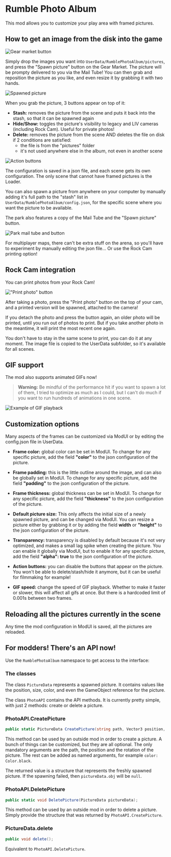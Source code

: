 # Rumble Photo Album

This mod allows you to customize your play area with framed pictures.

## How to get an image from the disk into the game

![Gear market button](img/GearMarketButton.png)

Simply drop the images you want into `UserData/RumblePhotoAlbum/pictures`, and press the "Spawn picture" button on the Gear Market. The picture will be prompty delivered to you via the Mail Tube! You can then grab and reposition the picture as you like, and even resize it by grabbing it with two hands.

![Spawned picture](img/SpawnedPicture.png)

When you grab the picture, 3 buttons appear on top of it:
- **Stash:** removes the picture from the scene and puts it back into the stash, so that it can be spawned again
- **Hide/Show:** toggles the picture's visibility to legacy and LIV cameras (including Rock Cam). Useful for private photos!
- **Delete:** removes the picture from the scene AND deletes the file on disk if 2 conditions are satisfied:
    - the file is from the "pictures" folder
    - it's not used anywhere else in the album, not even in another scene

![Action buttons](img/actionButtons.png)

The configuration is saved in a json file, and each scene gets its own configuration. The only scene that cannot have framed pictures is the Loader.

You can also spawn a picture from anywhere on your computer by manually adding it's full path to the "stash" list in `UserData/RumblePhotoAlbum/config.json`, for the specific scene where you want the picture to be available.

The park also features a copy of the Mail Tube and the "Spawn picture" button.

![Park mail tube and button](img/ParkButton.png)

For multiplayer maps, there can't be extra stuff on the arena, so you'll have to experiment by manually editing the json file... Or use the Rock Cam printing option!

## Rock Cam integration
You can print photos from your Rock Cam!

!["Print photo" button](img/printPhoto.png)

After taking a photo, press the "Print photo" button on the top of your cam, and a printed version will be spawned, attached to the camera!

If you detach the photo and press the button again, an older photo will be printed, until you run out of photos to print. But if you take another photo in the meantime, it will print the most recent one again.

You don't have to stay in the same scene to print, you can do it at any moment. The image file is copied to the UserData subfolder, so it's available for all scenes.

## GIF support

The mod also supports animated GIFs now!

> **Warning:** Be mindful of the performance hit if you want to spawn a lot of them, I tried to optimize as much as I could, but I can't do much if you want to run hundreds of animations in one scene.

![Example of GIF playback](img/gif_example.gif)

## Customization options
Many aspects of the frames can be customized via ModUI or by editing the config.json file in UserData.

- **Frame color:** global color can be set in ModUI. To change for any specific picture, add the field **"color"** to the json configuration of the picture.

- **Frame padding:** this is the little outline around the image, and can also be globally set in ModUI. To change for any specific picture, add the field **"padding"** to the json configuration of the picture.

- **Frame thickness:** global thickness can be set in ModUI. To change for any specific picture, add the field **"thickness"** to the json configuration of the picture.

- **Default picture size:** This only affects the initial size of a newly spawned picture, and can be changed via ModUI. You can resize a picture either by grabbing it or by adding the field **width** or **"height"** to the json configuration of the picture.

- **Transparency:** transparency is disabled by default because it's not very optimized, and makes a small lag spike when creating the picture. You can enable it globally via ModUI, but to enable it for any specific picture, add the field **"alpha": true** to the json configuration of the picture.

- **Action buttons:** you can disable the buttons that appear on the picture. You won't be able to delete/stash/hide it anymore, but it can be useful for filmmaking for example!

- **GIF speed:** change the speed of GIF playback. Whether to make it faster or slower, this will affect all gifs at once. But there is a hardcoded limit of 0.001s between two frames.

## Reloading all the pictures currently in the scene
Any time the mod configuration in ModUI is saved, all the pictures are reloaded.

## For modders! There's an API now!

Use the `RumblePhotoAlbum` namespace to get access to the interface:

### The classes
The class `PictureData` represents a spawned picture. It contains values like the position, size, color, and even the GameObject reference for the picture.

The class `PhotoAPI` contains the API methods. It is currently pretty simple, with just 2 methods: create or delete a picture.

### PhotoAPI.CreatePicture
```cs
public static PictureData CreatePicture(string path, Vector3 position, Vector3 rotation, float width = 0, float height = 0, float? padding = null, float? thickness = null, Color? color = null, bool? alpha = null);
```
This method can be used by an outside mod in order to create a picture. A bunch of things can be customized, but they are all optional. The only mandatory arguments are the path, the position and the rotation of the picture. The rest can be added as named arguments, for example `color: Color.black`.

The returned value is a structure that represents the freshly spawned picture. If the spawning failed, then `pictureData.obj` will be `null`.

### PhotoAPI.DeletePicture
```cs
public static void DeletePicture(PictureData pictureData);
```
This method can be used by an outside mod in order to delete a picture. Simply provide the structure that was returned by `PhotoAPI.CreatePicture`.

### PictureData.delete
```cs
public void delete();
```
Equivalent to `PhotoAPI.DeletePicture`.